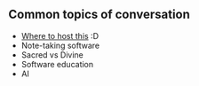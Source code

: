 ## Common topics of conversation

* [Where to host this](hosting.md) :D
* Note-taking software
* Sacred vs Divine
* Software education
* AI
